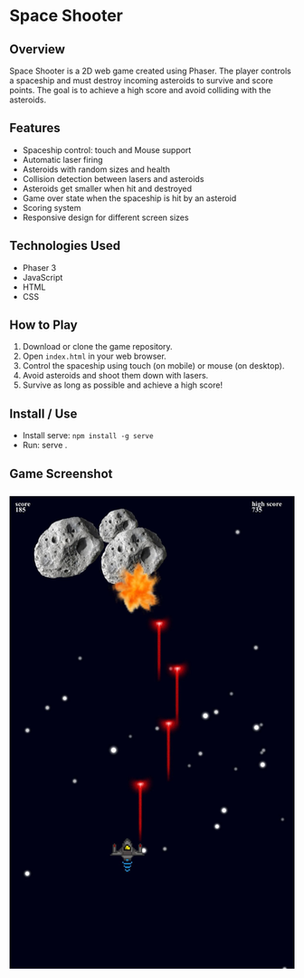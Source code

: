 
# Space Shooter

## Overview

Space Shooter is a 2D web game created using Phaser. The player controls a spaceship and must destroy incoming asteroids to survive and score points. The goal is to achieve a high score and avoid colliding with the asteroids.

## Features

*   Spaceship control: touch and Mouse support
*   Automatic laser firing
*   Asteroids with random sizes and health
*   Collision detection between lasers and asteroids
*   Asteroids get smaller when hit and destroyed
*   Game over state when the spaceship is hit by an asteroid
*   Scoring system
*   Responsive design for different screen sizes

## Technologies Used

*   Phaser 3
*   JavaScript
*   HTML
*   CSS

## How to Play

1.  Download or clone the game repository.
2.  Open `index.html` in your web browser.
3.  Control the spaceship using touch (on mobile) or mouse (on desktop).
4.  Avoid asteroids and shoot them down with lasers.
5.  Survive as long as possible and achieve a high score!



## Install / Use

*   Install serve: `npm install -g serve`
*   Run: serve .

## Game Screenshot

![Game Screenshot](assets/screenshot.jpg)

```
